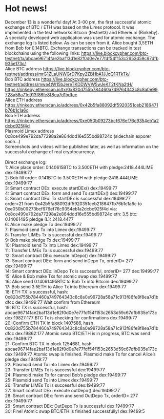 # Hot news!
December 13 is a wonderful day! At 3-00 pm, the first successful atomic exchange of BTC / ETH was based on the Limex protocol.
It was implemented in the test networks Bitcoin (testnet3) and Ethereum (Rinkeby). A specially developed web application was used for atomic exchange.
The exchange log is listed below. As can be seen from it, Alice bought 3,5ETH from Bob for 0,14BTC. 
Exchange transactions can be tracked in test blockchains using the following links:
https://live.blockcypher.com/btc-testnet/tx/abcae96714fae2baf13d1e82f0d0e7e77fdf54f153c2653d59c67dfb935e173c/<br>
Alice BTC address https://live.blockcypher.com/btc-testnet/address/mrG1ZLaUNWGrD7Kpy2ZBHbA1JJcQ1RTkTk/<br>
Bob BTC address https://live.blockcypher.com/btc-testnet/address/mwa4tW15bJereTKDDWVW5wJeKT2fKNa2tH/<br>
https://rinkeby.etherscan.io/tx/0x820d755b784460a749764343c8c8a0e99728a58a71c913f86fe8f8ea7d1bdfcc <br>
Alice ETH address https://rinkeby.etherscan.io/address/0x42b5fa88092df5920351ceb2186471b76b1c1a6c<br>
Bob ETH address https://rinkeby.etherscan.io/address/0xe050b09273bcf676ef76c9354eb1a2dcbc925f4d<br>
Plasmoid Limex address 0x8ce499e792da77298a2e864ddd16e555bd98724c (sidechain exporer soon...)<br>
Screenshots and videos will be published later, as well as information on the successful exchange of real cryptocurrency.<br><br>
Direct exchange log:<br>
1: Alice place order: 0.140615BTC to  3.500ETH with pledge:2418.444LIME	dex:19499:77<br>
2: Bob fill order: 0.141BTC to  3.500ETH with pledge:2418.444LIME	dex:19499:77<br>
3: Smart contract DEx: execute startDEx()	dex:19499:77<br>
4: Smart contract DEx: form and send Tx startDEx()	dex:19499:77<br>
5: Smart contract DEx: Tx startDEx is successful	dex:19499:77<br>
order=21 from 0x42b5fa88092df5920351ceb2186471b76b1c1a6c to 0xe050b09273bcf676ef76c9354eb1a2dcbc925f4d via: 0x8ce499e792da77298a2e864ddd16e555bd98724c eth: 3.5 btc: 0.14061495 pledge (L): 2418.4477<br>
6: Alice make pledge Tx	dex:19499:77<br>
7: Plasmoid send Tx into Limex	dex:19499:77<br>
8: Transfer LIMEs Tx is successful		dex:19499:77<br>
9: Bob make pledge Tx	dex:19499:77<br>
10: Plasmoid send Tx into Limex	dex:19499:77<br>
11: Transfer LIMEs Tx is successful	dex:19499:77<br>
12: Smart contract DEx: execute inDepo()	dex:19499:77<br>
13: Smart contract DEx: form and send inDepo Tx, orderID= 277	dex:19499:77<br>
14: Smart contract DEx: inDepo Tx is successful, orderID= 277	dex:19499:77<br>
15: Alice & Bob make Txs for atomic swap		dex:19499:77<br>
16: Alice send 0.14061495BTC to Bob Tx into Bitcoin	dex:19499:77<br>
17: Bob send 3.5ETH to Alice Tx into Ethereum	dex:19499:77<br>
18: ETH TX is successful, hash: 0x820d755b784460a749764343c8c8a0e99728a58a71c913f86fe8f8ea7d1bdfcc	dex:19499:77
Wait confirm from Ethereum<br>
19: BTC TX is successful, hash: abcae96714fae2baf13d1e82f0d0e7e77fdf54f153c2653d59c67dfb935e173c	dex:19827:177
BTC Tx is checking for confirmations	dex:19499:77<br>
20: Confirm ETH TX in block 1407586, hash 0x820d755b784460a749764343c8c8a0e99728a58a71c913f86fe8f8ea7d1bdfcc	dex:19862:177
Atomic swap BTC/ETH is in progress, BTC was send 	dex:19499:77<br>
21: Confirm BTC TX in block 1254681, hash abcae96714fae2baf13d1e82f0d0e7e77fdf54f153c2653d59c67dfb935e173c	dex:19499:77
Atomic swap is finished. Plasmoid make Tx for cancel Alice’s pledge	dex:19499:77<br>
22: Plasmoid send Tx into Limex	dex:19499:77<br>
23: Transfer LIMEs Tx is successful	dex:19499:77<br>
24: Plasmoid make Tx for cancel Bob’s pledge	dex:19499:77<br>
25: Plasmoid send Tx into Limex	dex:19499:77<br>
26: Transfer LIMEs Tx is successful	dex:19499:77<br>
27: Smart contract DEx: execute outDepo()		dex:19499:77<br>
28: Smart contract DEx: form and send OutDepo Tx, orderID= 277 	dex:19499:77<br>
29: Smart contract DEx: OutDepo Tx is successful	dex:19499:77<br>
30: Fine! Atomic swap BTC/ETH is finished successfully!		dex:19499:5<br>
